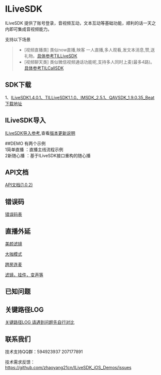 # ILiveSDK
ILiveSDK 提供了账号登录，音视频互动，文本互动等基础功能，顺利的话一天之内即可集成音视频能力。

支持以下场景     
>* [视频直播类]
类似now直播,映客 一人直播,多人观看,发文本消息,赞,送礼物。[具体参考TILLiveSDK](https://github.com/zhaoyang21cn/ILiveSDK_iOS_Demos/blob/master/TILLiveSDK-README.md)
>* [视频聊天类]
     类似微信视频通话功能呢,支持多人同时上麦(最多4路)。[具体参考TILCallSDK](https://github.com/zhaoyang21cn/CallSDK_iOS_Demo)

## SDK下载
1、[ILiveSDK1.4.0.1、TILLiveSDK1.1.0、IMSDK_2.5.1、QAVSDK_1.9.0.35_Beat下载地址](	http://dldir1.qq.com/hudongzhibo/ILiveSDK/Frameworks(ILiveSDK1.4.0.1,TILLiveSDK1.1.0,IMSDK_2.5.1,QAVSDK_1.9.0.3.5_Beat).zip)

## ILiveSDK导入
[ILiveSDK导入参考](https://github.com/zhaoyang21cn/ILiveSDK_iOS_Demos/blob/master/ILiveSDK-README.md),查看[版本更新说明](https://github.com/zhaoyang21cn/ILiveSDK_iOS_Demos/blob/master/doc/ILiveSDK_ChangeList.md)


##DEMO
有两个示例 <br />
1简单直播 ：直播主线流程示例  <br />
2新随心播 ：基于ILiveSDK接口重构的随心播   

## API文档
[API文档(1.0.2)](https://zhaoyang21cn.github.io/ilivesdk_help/ios_help/)

## 错误码
[错误码表](https://github.com/zhaoyang21cn/ILiveSDK_Android_Demos/blob/master/doc/ILiveSDK/error.md)

## 直播外延

[美颜滤镜](https://github.com/zhaoyang21cn/ILiveSDK_iOS_Demos/blob/master/TILFilterSDK-README.md)

[大咖模式](https://github.com/zhaoyang21cn/suixinbo_doc/blob/master/%E5%A4%A7%E5%92%96%E6%A8%A1%E5%BC%8F.md)

[跨房连麦](https://github.com/zhaoyang21cn/ILiveSDK_iOS_Demos/blob/master/doc/%E8%B7%A8%E6%88%BF%E8%BF%9E%E9%BA%A6.md)

[滤镜，挂件，变声等](https://github.com/zhaoyang21cn/ILiveSDK_iOS_Demos/blob/master/doc/%E7%89%B9%E8%89%B2%E5%8A%9F%E8%83%BD.md)

## 已知问题

## 关键路径LOG
[关键路径LOG 请遇到问题先自行对比](https://github.com/zhaoyang21cn/suixinbo_doc/blob/master/doc2/log.md)

## 联系我们
技术支持QQ群：594923937 207177891

技术需求反馈：https://github.com/zhaoyang21cn/ILiveSDK_iOS_Demos/issues 
